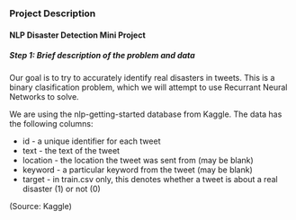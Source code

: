 ### Project Description
#### NLP Disaster Detection Mini Project

##### Step 1: Brief description of the problem and data
Our goal is to try to accurately identify real disasters in tweets.  This is a binary clasification problem, which we will attempt to use Recurrant Neural Networks to solve.

We are using the nlp-getting-started database from Kaggle.  The data has the following columns:
- id - a unique identifier for each tweet
- text - the text of the tweet
- location - the location the tweet was sent from (may be blank)
- keyword - a particular keyword from the tweet (may be blank)
- target - in train.csv only, this denotes whether a tweet is about a real disaster (1) or not (0)

(Source: Kaggle)
